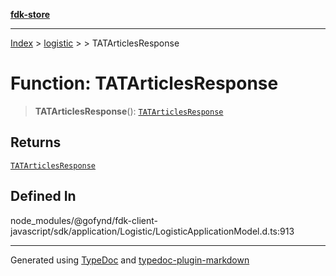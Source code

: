 [**fdk-store**](../../../README.md)
***

[Index](../../../API.md) > [logistic](../../README.md) > [<internal>](../README.md) > TATArticlesResponse

# Function: TATArticlesResponse

> **TATArticlesResponse**(): [`TATArticlesResponse`](../type-aliases/type-alias.TATArticlesResponse.md)

## Returns

[`TATArticlesResponse`](../type-aliases/type-alias.TATArticlesResponse.md)

## Defined In

node\_modules/@gofynd/fdk-client-javascript/sdk/application/Logistic/LogisticApplicationModel.d.ts:913

***
Generated using [TypeDoc](https://typedoc.org/) and [typedoc-plugin-markdown](https://www.npmjs.com/package/typedoc-plugin-markdown)
